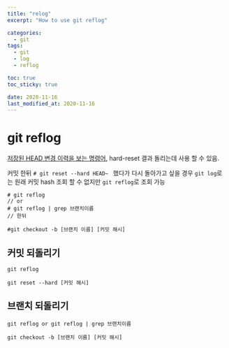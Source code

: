 ```yaml
---
title: "relog"
excerpt: "How to use git reflog"

categories:
  - git
tags:
  - git
  - log
  - reflog

toc: true
toc_sticky: true

date: 2020-11-16
last_modified_at: 2020-11-16
---
```


# git reflog
[저장된 HEAD 변경 이력을 보는 명령어](http://git-scm.com/docs/git-reflog), hard-reset 결과 돌리는데 사용 할 수 있음.

커밋 한뒤 `# git reset --hard HEAD~ ` 했다가 다시 돌아가고 싶을 경우 `git log`로는 원래 커밋 hash 조회 할 수 없지만 `git reflog`로 조회 가능

```
# git reflog 
// or
# git reflog | grep 브랜치이름
// 한뒤 

#git checkout -b [브랜치 이름] [커밋 해시]
```

## 커밋 되돌리기
```
git reflog

git reset --hard [커밋 해시]
```

## 브랜치 되돌리기
```
git reflog or git reflog | grep 브랜치이름

git checkout -b [브랜치 이름] [커밋 해시]
```
